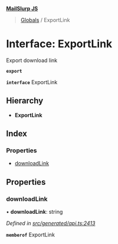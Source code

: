 **[MailSlurp JS](../README.md)**

> [Globals](../README.md) / ExportLink

# Interface: ExportLink

Export download link

**`export`** 

**`interface`** ExportLink

## Hierarchy

* **ExportLink**

## Index

### Properties

* [downloadLink](exportlink.md#downloadlink)

## Properties

### downloadLink

•  **downloadLink**: string

*Defined in [src/generated/api.ts:2413](https://github.com/mailslurp/mailslurp-client/blob/ad6aa3d/src/generated/api.ts#L2413)*

**`memberof`** ExportLink
